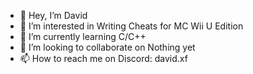 - 👋 Hey, I’m David
- 👀 I’m interested in Writing Cheats for MC Wii U Edition
- 🌱 I’m currently learning C/C++
- 💞️ I’m looking to collaborate on Nothing yet
- 📫 How to reach me on Discord: david.xf

<!---
David-xF/David-xF is a ✨ special ✨ repository because its `README.md` (this file) appears on your GitHub profile.
You can click the Preview link to take a look at your changes.
--->
